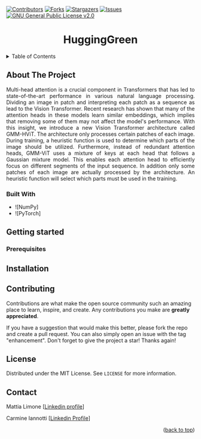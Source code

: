 <div id="readme-top"></div>

[![Contributors][contributors-shield]][contributors-url]
[![Forks][forks-shield]][forks-url]
[![Stargazers][stars-shield]][stars-url]
[![Issues][issues-shield]][issues-url]
[![GNU General Public License v2.0][license-shield]][license-url]

<h1 align="center">HuggingGreen</h1>
<!-- TABLE OF CONTENTS -->
<details>
  <summary>Table of Contents</summary>
  <ol>
    <li>
      <a href="#about-the-project">About The Project</a>
      <ul>
        <li><a href="#built-with">Built With</a></li>
      </ul>
    </li>
    <li>
      <a href="#getting-started">Getting Started</a>
      <ul>
        <li><a href="#prerequisites">Prerequisites</a></li>
        <li><a href="#installation">Installation</a></li>
      </ul>
    </li>
    <li><a href="#contributing">Contributing</a></li>
    <li><a href="#license">License</a></li>
    <li><a href="#contact">Contact</a></li>
  </ol>
</details>

## About The Project
<div style="text-align: justify"> 
Multi-head attention is a crucial component in Transformers that has led to state-of-the-art performance in various natural language processing. Dividing an image in patch and interpreting each patch as a sequence as lead to the Vision Transformer. Recent research has shown that many of the attention heads in these models learn similar embeddings, which implies that removing some of them may not affect the model's performance.
With this insight, we introduce a new Vision Transformer architecture called GMM-HViT.
The architecture only processes certain patches of each image. During training, a heuristic function is used to determine which parts of the image should be utilized.
Furthermore, instead of redundant attention heads, GMM-ViT uses a mixture of keys at each head that follows a Gaussian mixture model. This enables each attention head to efficiently focus on different segments of the input sequence. 
In addition only some patches of each image are actually processed by the architecture. An heuristic function will select which parts must be used in the training.
</div>

### Built With

* ![NumPy]
* ![PyTorch]

## Getting started

### Prerequisites

## Installation

## Contributing

Contributions are what make the open source community such an amazing place to learn, inspire, and create. Any contributions you make are **greatly appreciated**.

If you have a suggestion that would make this better, please fork the repo and create a pull request. You can also simply open an issue with the tag "enhancement".
Don't forget to give the project a star! Thanks again!

## License

Distributed under the MIT License. See `LICENSE` for more information.

## Contact

Mattia Limone [[Linkedin profile](https://www.linkedin.com/in/mattia-limone/)]

Carmine Iannotti [[Linkedin Profile](https://www.linkedin.com/in/carmine-iannotti-aa031b232/)]

<p align="right">(<a href="#readme-top">back to top</a>)</p>

[contributors-shield]: https://img.shields.io/github/contributors/MattiaLimone/HuggingGreen.svg?style=for-the-badge
[contributors-url]: https://github.com/MattiaLimone/HuggingGreen/graphs/contributors
[forks-shield]: https://img.shields.io/github/forks/MattiaLimone/HuggingGreen.svg?style=for-the-badge
[forks-url]: https://github.com/MattiaLimone/HuggingGreen/network/members
[stars-shield]: https://img.shields.io/github/stars/MattiaLimone/HuggingGreen.svg?style=for-the-badge
[stars-url]: https://github.com/MattiaLimone/HuggingGreen/stargazers
[issues-shield]: https://img.shields.io/github/issues/MattiaLimone/HuggingGreen.svg?style=for-the-badge
[issues-url]: https://github.com/MattiaLimone/HuggingGreen/issues
[license-shield]: https://img.shields.io/github/license/MattiaLimone/HuggingGreen.svg?style=for-the-badge
[license-url]: https://github.com/MattiaLimone/HuggingGreen/blob/main/LICENSE
